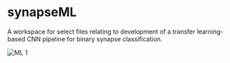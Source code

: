 # synapseML
A workspace for select files relating to development of a transfer learning-based CNN pipeline for binary synapse classification.

![ML 1](https://github.com/henrylowgh/synapseML/assets/131828718/da11aae6-c14d-4b26-b74d-d116235d2c78) 
 
 
    
    
